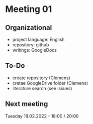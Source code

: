 # Meeting 01

## Organizational
- project language: English
- repository: github
- writings: GoogleDocs

## To-Do
- create repository (Clemens)
- cretae GoogleDrive folder (Clemens)
- literature search (see issues)

## Next meeting
Tuesday 18.02.2022 - 18:00 / 20:00
